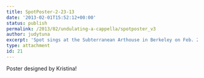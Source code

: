 ```yaml
---
title: SpotPoster-2-23-13
date: '2013-02-01T15:52:12+00:00'
status: publish
permalink: /2013/02/undulating-a-cappella/spotposter_v3
author: judytuna
excerpt: 'Spot sings at the Subterranean Arthouse in Berkeley on Feb. 23, 2013!'
type: attachment
id: 21
---
```

Poster designed by Kristina!